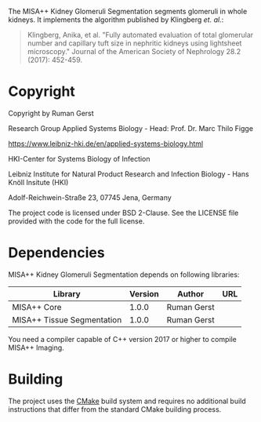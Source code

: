 The MISA++ Kidney Glomeruli Segmentation segments glomeruli in whole kidneys.
It implements the algorithm published by Klingberg *et. al.*:

> Klingberg, Anika, et al. "Fully automated evaluation of total glomerular number and capillary tuft size in nephritic kidneys using lightsheet microscopy." Journal of the American Society of Nephrology 28.2 (2017): 452-459.

# Copyright

Copyright by Ruman Gerst

Research Group Applied Systems Biology - Head: Prof. Dr. Marc Thilo Figge

https://www.leibniz-hki.de/en/applied-systems-biology.html

HKI-Center for Systems Biology of Infection

Leibniz Institute for Natural Product Research and Infection Biology - Hans Knöll Insitute (HKI)

Adolf-Reichwein-Straße 23, 07745 Jena, Germany

The project code is licensed under BSD 2-Clause.
See the LICENSE file provided with the code for the full license.

# Dependencies

MISA++ Kidney Glomeruli Segmentation depends on following libraries:

| Library                    | Version | Author      | URL |
| -------------------------- | ------- | ----------- | --- |
| MISA++ Core                | 1.0.0   | Ruman Gerst |     |
| MISA++ Tissue Segmentation | 1.0.0   | Ruman Gerst |     |

You need a compiler capable of C++ version 2017 or higher to compile MISA++ Imaging.

# Building

The project uses the [CMake](https://cmake.org/) build system and requires no
additional build instructions that differ from the standard CMake building process.
